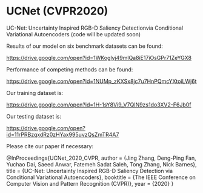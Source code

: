 # UCNet (CVPR2020)
UC-Net: Uncertainty Inspired RGB-D Saliency Detectionvia Conditional Variational Autoencoders (code will be updated soon)

Results of our model on six benchmark datasets can be found: 

https://drive.google.com/open?id=1WKoglyj49mlQa8iE17iOsGPr71ZeYGX8


Performance of competing methods can be found: 

https://drive.google.com/open?id=1NUMp_zKXSx8jc7u7HnPQmcYXtoiLWj6t


Our training dataset is:

https://drive.google.com/open?id=1H-1sY8Vi9_V7QIN9zs1do3XV2-F6Jb0f

Our testing dataset is:

https://drive.google.com/open?id=11rPRBzqxdRz0zHYax995uvzQsZmTR4A7

Please cite our paper if necessary:

@InProceedings{UCNet_2020_CVPR,
author = {Jing Zhang, Deng-Ping Fan, Yuchao Dai, Saeed Anwar, Fatemeh Sadat Saleh, Tong Zhang, Nick Barnes},
title = {UC-Net: Uncertainty Inspired RGB-D Saliency Detection via Conditional Variational Autoencoders},
booktitle = {The IEEE Conference on Computer Vision and Pattern Recognition (CVPR)},
year = {2020}
}
